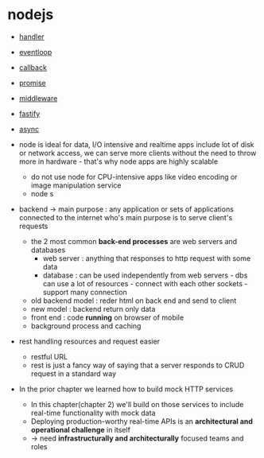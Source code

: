 # nodejs

-   [handler](handler)
-   [eventloop](eventloop)
-   [callback](callback)
-   [promise](promise)
-   [middleware](middleware)
-   [fastify](fastify)
-   [async](async)

-   node is ideal for data, I/O intensive and realtime apps include lot of disk or network access, we can serve more clients without the need to throw more in hardware - that's why node apps are highly scalable
    -   do not use node for CPU-intensive apps like video encoding or image manipulation service
    -   node s
-   backend -> main purpose : any application or sets of applications connected to the internet who's main purpose is to serve client's requests
    -   the 2 most common **back-end processes** are web servers and databases
        -   web server : anything that responses to http request with some data
        -   database : can be used independently from web servers - dbs can use a lot of resources - connect with each other sockets - support many connection
    -   old backend model : reder html on back end and send to client
    -   new model : backend return only data
    -   front end : code **running** on browser of mobile
    -   background process and caching
-   rest handling resources and request easier
    -   restful URL
    -   rest is just a fancy way of saying that a server responds to CRUD request in a standard way
-   In the prior chapter we learned how to build mock HTTP services
    -   In this chapter(chapter 2) we'll build on those services to include real-time functionality with mock data
    -   Deploying production-worthy real-time APIs is an **architectural and operational challenge** in itself
    -   -> need **infrastructurally and architecturally** focused teams and roles

